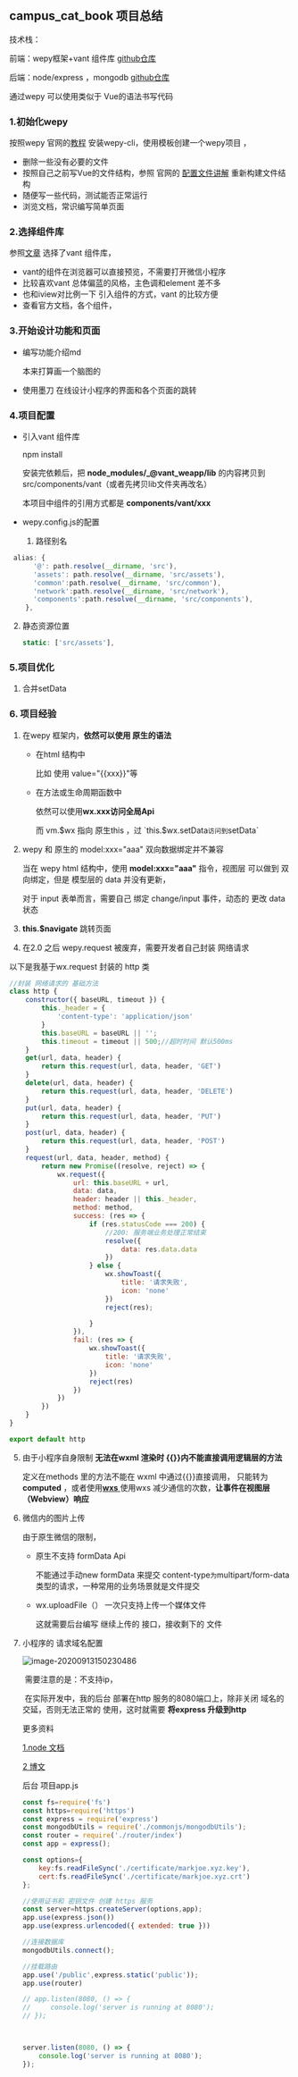 ## campus_cat_book 项目总结

技术栈：

前端：wepy框架+vant 组件库 [github仓库](https://github.com/Galileo01/campus_cat_book)

后端：node/express ，mongodb  [github仓库](https://github.com/Galileo01/campus_cat_book_backend)

通过wepy 可以使用类似于 Vue的语法书写代码

### 1.初始化wepy

按照wepy 官网的[教程](https://wepyjs.github.io/wepy-docs/2.x/#/base/getstart) 安装wepy-cli，使用模板创建一个wepy项目 ，

- 删除一些没有必要的文件
- 按照自己之前写Vue的文件结构，参照 官网的 [配置文件讲解](https://wepyjs.github.io/wepy-docs/2.x/#/cli/config) 重新构建文件结构
- 随便写一些代码，测试能否正常运行
- 浏览文档，常识编写简单页面

### 2.选择组件库

参照[文章](https://www.ifanr.com/minapp/1196588) 选择了vant 组件库，

- vant的组件在浏览器可以直接预览，不需要打开微信小程序
- 比较喜欢vant 总体偏蓝的风格，主色调和element 差不多
- 也和iview对比例一下 引入组件的方式，vant 的比较方便
- 查看官方文档，各个组件，

### 3.开始设计功能和页面

- 编写功能介绍md

  本来打算画一个脑图的

- 使用墨刀 在线设计小程序的界面和各个页面的跳转

### 4.项目配置

- 引入vant 组件库

  npm install 

  安装完依赖后，把 **node_modules/_@vant_weapp/lib** 的内容拷贝到 src/components/vant（或者先拷贝lib文件夹再改名）

  本项目中组件的引用方式都是 **components/vant/xxx**

  

- wepy.config.js的配置
  
  1. 路径别名

```js
 alias: {
      '@': path.resolve(__dirname, 'src'),
      'assets': path.resolve(__dirname, 'src/assets'),
      'common':path.resolve(__dirname, 'src/common'),
      'network':path.resolve(__dirname, 'src/network'),
      'components':path.resolve(__dirname, 'src/components'),
    },
```

2. 静态资源位置

   ```js
   static: ['src/assets'],
   ```

### 5.项目优化

1. 合并setData








### 6. 项目经验



1. 在wepy 框架内，**依然可以使用 原生的语法**

   - 在html 结构中 

     比如 使用 value="{{xxx}}"等

   - 在方法或生命周期函数中

     依然可以使用**wx.xxx访问全局Api**

     而  vm.$wx  指向 原生this   ，过 `this.$wx.setData`访问到`setData`

   

2. wepy 和 原生的 model:xxx="aaa" 双向数据绑定并不兼容

   当在 wepy html 结构中，使用  **model:xxx="aaa"** 指令，视图层 可以做到 双向绑定，但是 模型层的 data 并没有更新，

   对于 input 表单而言，需要自己 绑定 change/input 事件，动态的 更改 data 状态

3. **this.$navigate** 跳转页面

4.  在2.0 之后 wepy.request 被废弃，需要开发者自己封装 网络请求

   以下是我基于wx.request 封装的 http 类

   ```js
   //封装 网络请求的 基础方法
   class http {
       constructor({ baseURL, timeout }) {
           this._header = {
               'content-type': 'application/json'
           }
           this.baseURL = baseURL || '';
           this.timeout = timeout || 500;//超时时间 默认500ms
       }
       get(url, data, header) {
           return this.request(url, data, header, 'GET')
       }
       delete(url, data, header) {
           return this.request(url, data, header, 'DELETE')
       }
       put(url, data, header) {
           return this.request(url, data, header, 'PUT')
       }
       post(url, data, header) {
           return this.request(url, data, header, 'POST')
       }
       request(url, data, header, method) {
           return new Promise((resolve, reject) => {
               wx.request({
                   url: this.baseURL + url,
                   data: data,
                   header: header || this._header,
                   method: method,
                   success: (res => {
                       if (res.statusCode === 200) {
                           //200: 服务端业务处理正常结束
                           resolve({
                               data: res.data.data
                           })
                       } else {
                           wx.showToast({
                               title: '请求失败',
                               icon: 'none'
                           })
                           reject(res);
   
                       }
                   }),
                   fail: (res => {
                       wx.showToast({
                           title: '请求失败',
                           icon: 'none'
                       })
                       reject(res)
                   })
               })
           })
       }
   }
   
   export default http
   
   ```

   5. 由于小程序自身限制 **无法在wxml 渲染时 {{}}内不能直接调用逻辑层的方法**
   
      定义在methods 里的方法不能在 wxml 中通过{{}}直接调用，  只能转为**computed** ，或者使用[**wxs** ](https://developers.weixin.qq.com/miniprogram/dev/framework/view/interactive-animation.html)
   使用wxs 减少通信的次数，**让事件在视图层（Webview）响应**  
   
      
   
   6. 微信内的图片上传
   
      由于原生微信的限制，
   
      - 原生不支持 formData Api 
   
        不能通过手动new formData  来提交 content-type` 为 `multipart/form-data 类型的请求，一种常用的业务场景就是文件提交
   
      - wx.uploadFile（）  一次只支持上传一个媒体文件
   
        这就需要后台编写 继续上传的 接口，接收剩下的 文件
   
   7. 小程序的 请求域名配置
   
      ![image-20200913150230486](campus_cat_book.assets/image-20200913150230486.png)
   
      ​     需要注意的是：不支持ip，
   
      ​	在实际开发中，我的后台 部署在http 服务的8080端口上，除非关闭 域名的交延，否则无法正常的 使用，这时就需要 **将express 升级到http**
   
        更多资料
   
      [1.node 文档](http://nodejs.cn/api/https.html#https_https_createserver_options_requestlistener)
   
      [2 博文](https://blog.csdn.net/weixin_34414650/article/details/91385830)
   
      后台 项目app.js
   
      ```js
      const fs=require('fs')
      const https=require('https')
      const express = require('express')
      const mongodbUtils = require('./commonjs/mongodbUtils');
      const router = require('./router/index')
      const app = express();
      
      const options={
          key:fs.readFileSync('./certificate/markjoe.xyz.key'),
          cert:fs.readFileSync('./certificate/markjoe.xyz.crt')
      };
      
      //使用证书和 密钥文件 创建 https 服务
      const server=https.createServer(options,app);
      app.use(express.json())
      app.use(express.urlencoded({ extended: true }))
      
      //连接数据库
      mongodbUtils.connect();
      
      //挂载路由
      app.use('/public',express.static('public'));
      app.use(router)
      
      // app.listen(8080, () => {
      //     console.log('server is running at 8080');
      // });
      
      
      
      server.listen(8080, () => {
          console.log('server is running at 8080');
      });
      ```
   
      